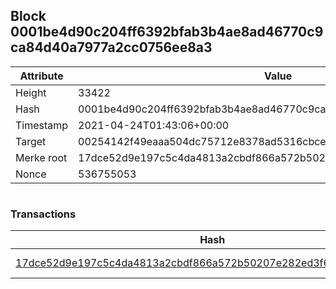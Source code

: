 ## Block 0001be4d90c204ff6392bfab3b4ae8ad46770c9ca84d40a7977a2cc0756ee8a3

Attribute | Value
--- | ---
Height | 33422
Hash | 0001be4d90c204ff6392bfab3b4ae8ad46770c9ca84d40a7977a2cc0756ee8a3
Timestamp | 2021-04-24T01:43:06+00:00
Target | 00254142f49eaaa504dc75712e8378ad5316cbcead634704b3734b6271167cc4
Merke root | 17dce52d9e197c5c4da4813a2cbdf866a572b50207e282ed3f6c6183f85d87e9
Nonce | 536755053

```

```

### Transactions

Hash | Amount
--- | ---
[17dce52d9e197c5c4da4813a2cbdf866a572b50207e282ed3f6c6183f85d87e9](17dce52d9e197c5c4da4813a2cbdf866a572b50207e282ed3f6c6183f85d87e9.md) | 10.00000000 SKEPTI 
